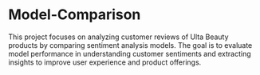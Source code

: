 # Model-Comparison
This project focuses on analyzing customer reviews of Ulta Beauty products by comparing sentiment analysis models. The goal is to evaluate model performance in understanding customer sentiments and extracting insights to improve user experience and product offerings.
